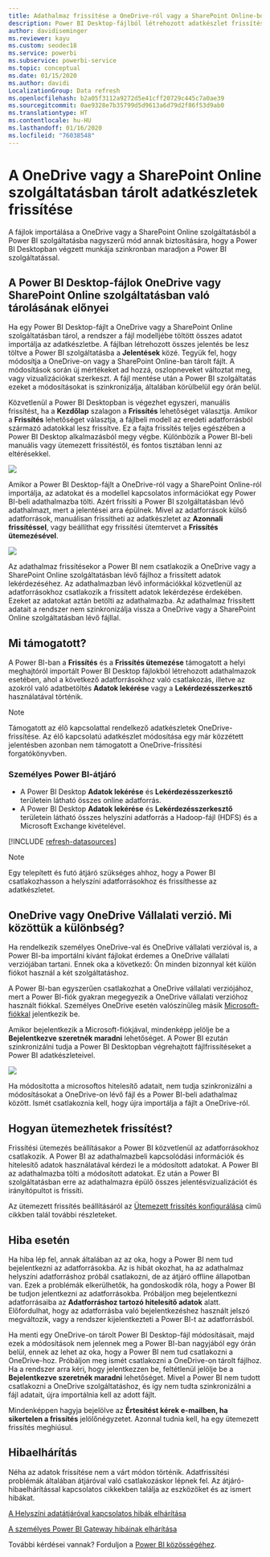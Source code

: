 ```yaml
---
title: Adathalmaz frissítése a OneDrive-ról vagy a SharePoint Online-ból
description: Power BI Desktop-fájlból létrehozott adatkészlet frissítése a OneDrive vagy a SharePoint Online szolgáltatásban
author: davidiseminger
ms.reviewer: kayu
ms.custom: seodec18
ms.service: powerbi
ms.subservice: powerbi-service
ms.topic: conceptual
ms.date: 01/15/2020
ms.author: davidi
LocalizationGroup: Data refresh
ms.openlocfilehash: b2a05f3112a9272d5e41cff20729c445c7a0ae39
ms.sourcegitcommit: 0ae9328e7b35799d5d9613a6d79d2f86f53d9ab0
ms.translationtype: HT
ms.contentlocale: hu-HU
ms.lasthandoff: 01/16/2020
ms.locfileid: "76038548"
---
```

# <a name="refresh-a-dataset-stored-on-onedrive-or-sharepoint-online"></a>A OneDrive vagy a SharePoint Online szolgáltatásban tárolt adatkészletek frissítése
A fájlok importálása a OneDrive vagy a SharePoint Online szolgáltatásból a Power BI szolgáltatásba nagyszerű mód annak biztosítására, hogy a Power BI Desktopban végzett munkája szinkronban maradjon a Power BI szolgáltatással.

## <a name="advantages-of-storing-a-power-bi-desktop-file-on-onedrive-or-sharepoint-online"></a>A Power BI Desktop-fájlok OneDrive vagy SharePoint Online szolgáltatásban való tárolásának előnyei
Ha egy Power BI Desktop-fájlt a OneDrive vagy a SharePoint Online szolgáltatásban tárol, a rendszer a fájl modelljébe töltött összes adatot importálja az adatkészletbe. A fájlban létrehozott összes jelentés be lesz töltve a Power BI szolgáltatásba a **Jelentések** közé. Tegyük fel, hogy módosítja a OneDrive-on vagy a SharePoint Online-ban tárolt fájlt. A módosítások során új mértékeket ad hozzá, oszlopneveket változtat meg, vagy vizualizációkat szerkeszt. A fájl mentése után a Power BI szolgáltatás ezeket a módosításokat is szinkronizálja, általában körülbelül egy órán belül.

Közvetlenül a Power BI Desktopban is végezhet egyszeri, manuális frissítést, ha a **Kezdőlap** szalagon a **Frissítés** lehetőséget választja. Amikor a **Frissítés** lehetőséget választja, a fájlbeli modell az eredeti adatforrásból származó adatokkal lesz frissítve. Ez a fajta frissítés teljes egészében a Power BI Desktop alkalmazásból megy végbe. Különbözik a Power BI-beli manuális vagy ütemezett frissítéstől, és fontos tisztában lenni az eltérésekkel.

![](media/refresh-desktop-file-onedrive/pbix-refresh.png)

Amikor a Power BI Desktop-fájlt a OneDrive-ról vagy a SharePoint Online-ról importálja, az adatokat és a modellel kapcsolatos információkat egy Power BI-beli adathalmazba tölti. Azért frissíti a Power BI szolgáltatásban lévő adathalmazt, mert a jelentései arra épülnek. Mivel az adatforrások külső adatforrások, manuálisan frissítheti az adatkészletet az **Azonnali frissítéssel**, vagy beállíthat egy frissítési ütemtervet a **Frissítés ütemezésével**. 

![](media/refresh-desktop-file-onedrive/powerbi-service-refresh.png)

Az adathalmaz frissítésekor a Power BI nem csatlakozik a OneDrive vagy a SharePoint Online szolgáltatásban lévő fájlhoz a frissített adatok lekérdezéséhez. Az adathalmazban lévő információkkal közvetlenül az adatforrásokhoz csatlakozik a frissített adatok lekérdezése érdekében. Ezeket az adatokat aztán betölti az adathalmazba. Az adathalmaz frissített adatait a rendszer nem szinkronizálja vissza a OneDrive vagy a SharePoint Online szolgáltatásban lévő fájllal.

## <a name="whats-supported"></a>Mi támogatott?
A Power BI-ban a **Frissítés** és a **Frissítés ütemezése** támogatott a helyi meghajtóról importált Power BI Desktop fájlokból létrehozott adathalmazok esetében, ahol a következő adatforrásokhoz való csatlakozás, illetve az azokról való adatbetöltés **Adatok lekérése** vagy a **Lekérdezésszerkesztő** használatával történik.

> [!NOTE]
> Támogatott az élő kapcsolattal rendelkező adatkészletek OneDrive-frissítése. Az élő kapcsolatú adatkészlet módosítása egy már közzétett jelentésben azonban nem támogatott a OneDrive-frissítési forgatókönyvben.

### <a name="power-bi-gateway---personal"></a>Személyes Power BI-átjáró
* A Power BI Desktop **Adatok lekérése** és **Lekérdezésszerkesztő** területein látható összes online adatforrás.
* A Power BI Desktop **Adatok lekérése** és **Lekérdezésszerkesztő** területein látható összes helyszíni adatforrás a Hadoop-fájl (HDFS) és a Microsoft Exchange kivételével.

<!-- Refresh Data sources-->
[!INCLUDE [refresh-datasources](./includes/refresh-datasources.md)]

> [!NOTE]
> Egy telepített és futó átjáró szükséges ahhoz, hogy a Power BI csatlakozhasson a helyszíni adatforrásokhoz és frissíthesse az adatkészletet.
> 
> 

## <a name="onedrive-or-onedrive-for-business-whats-the-difference"></a>OneDrive vagy OneDrive Vállalati verzió. Mi közöttük a különbség?
Ha rendelkezik személyes OneDrive-val és OneDrive vállalati verzióval is, a Power BI-ba importálni kívánt fájlokat érdemes a OneDrive vállalati verziójában tartani. Ennek oka a következő: Ön minden bizonnyal két külön fiókot használ a két szolgáltatáshoz.

A Power BI-ban egyszerűen csatlakozhat a OneDrive vállalati verziójához, mert a Power BI-fiók gyakran megegyezik a OneDrive vállalati verzióhoz használt fiókkal. Személyes OneDrive esetén valószínűleg másik [Microsoft-fiókkal](https://account.microsoft.com) jelentkezik be.

Amikor bejelentkezik a Microsoft-fiókjával, mindenképp jelölje be a **Bejelentkezve szeretnék maradni** lehetőséget. A Power BI ezután szinkronizálni tudja a Power BI Desktopban végrehajtott fájlfrissítéseket a Power BI adatkészleteivel.

![](media/refresh-desktop-file-onedrive/refresh_signin_keepmesignedin.png)

Ha módosította a microsoftos hitelesítő adatait, nem tudja szinkronizálni a módosításokat a OneDrive-on lévő fájl és a Power BI-beli adathalmaz között. Ismét csatlakoznia kell, hogy újra importálja a fájlt a OneDrive-ról.

## <a name="how-do-i-schedule-refresh"></a>Hogyan ütemezhetek frissítést?
Frissítési ütemezés beállításakor a Power BI közvetlenül az adatforrásokhoz csatlakozik. A Power BI az adathalmazbeli kapcsolódási információk és hitelesítő adatok használatával kérdezi le a módosított adatokat. A Power BI az adathalmazba tölti a módosított adatokat. Ez után a Power BI szolgáltatásban erre az adathalmazra épülő összes jelentésvizualizációt és irányítópultot is frissíti.

Az ütemezett frissítés beállításáról az [Ütemezett frissítés konfigurálása](refresh-scheduled-refresh.md) című cikkben talál további részleteket.

## <a name="when-things-go-wrong"></a>Hiba esetén
Ha hiba lép fel, annak általában az az oka, hogy a Power BI nem tud bejelentkezni az adatforrásokba. Az is hibát okozhat, ha az adathalmaz helyszíni adatforráshoz próbál csatlakozni, de az átjáró offline állapotban van. Ezek a problémák elkerülhetők, ha gondoskodik róla, hogy a Power BI be tudjon jelentkezni az adatforrásokba. Próbáljon meg bejelentkezni adatforrásaiba az **Adatforráshoz tartozó hitelesítő adatok** alatt. Előfordulhat, hogy az adatforrásba való bejelentkezéshez használt jelszó megváltozik, vagy a rendszer kijelentkezteti a Power BI-t az adatforrásból.

Ha menti egy OneDrive-on tárolt Power BI Desktop-fájl módosításait, majd ezek a módosítások nem jelennek meg a Power BI-ban nagyjából egy órán belül, ennek az lehet az oka, hogy a Power BI nem tud csatlakozni a OneDrive-hoz. Próbáljon meg ismét csatlakozni a OneDrive-on tárolt fájlhoz. Ha a rendszer arra kéri, hogy jelentkezzen be, feltétlenül jelölje be a **Bejelentkezve szeretnék maradni** lehetőséget. Mivel a Power BI nem tudott csatlakozni a OneDrive szolgáltatáshoz, és így nem tudta szinkronizálni a fájl adatait, újra importálnia kell az adott fájlt.

Mindenképpen hagyja bejelölve az **Értesítést kérek e-mailben, ha sikertelen a frissítés** jelölőnégyzetet. Azonnal tudnia kell, ha egy ütemezett frissítés meghiúsul.

## <a name="troubleshooting"></a>Hibaelhárítás
Néha az adatok frissítése nem a várt módon történik. Adatfrissítési problémák általában átjáróval való csatlakozáskor lépnek fel. Az átjáró-hibaelhárítással kapcsolatos cikkekben találja az eszközöket és az ismert hibákat.

[A Helyszíni adatátjáróval kapcsolatos hibák elhárítása](service-gateway-onprem-tshoot.md)

[A személyes Power BI Gateway hibáinak elhárítása](service-admin-troubleshooting-power-bi-personal-gateway.md)

További kérdései vannak? Forduljon a [Power BI közösségéhez](https://community.powerbi.com/).

